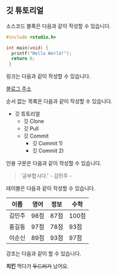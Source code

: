 ## 깃 튜토리얼

소스코드 블록은 다음과 같이 작성할 수 있습니다.

```c
#include <studio.h>

int main(void) {
  printf("Hello World!");
  return 0;
 }
```

링크는 다음과 같이 작성할 수 있습니다.

[블로그 주소](https://blog.naver.com/minju0919)

순서 없는 목록은 다음과 같이 작성할 수 있습니다.

* 깃 튜토리얼
  * 깃 Clone
  * 깃 Pull
  * 깃 Commit
    * 깃 Commit 1)
    * 깃 Commit 2)
    
인용 구문은 다음과 같이 작성할 수 있습니다.

> '공부합시다.'  - 김민주 -

테이블은 다음과 같이 작성할 수 있습니다.

이름|영어|정보|수학
---|---|---|---|
김민주|98점|87점|100점|
홍길동|97점|78점|93점|
이순신|89점|93점|97점

강조는 다음과 같이 할 수 있습니다.

**치킨** 먹다가 ~~두드러기~~ 났어요.
